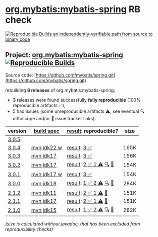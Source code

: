 [org.mybatis:mybatis-spring](https://central.sonatype.com/artifact/org.mybatis/mybatis-spring/versions) RB check
=======

[![Reproducible Builds](https://reproducible-builds.org/images/logos/rb.svg) an independently-verifiable path from source to binary code](https://reproducible-builds.org/)

## Project: [org.mybatis:mybatis-spring](https://central.sonatype.com/artifact/org.mybatis/mybatis-spring/versions) [![Reproducible Builds](https://img.shields.io/endpoint?url=https://raw.githubusercontent.com/jvm-repo-rebuild/reproducible-central/master/content/org/mybatis/mybatis-spring/badge.json)](https://github.com/jvm-repo-rebuild/reproducible-central/blob/master/content/org/mybatis/mybatis-spring/README.md)

Source code: [https://github.com/mybatis/spring.git](https://github.com/mybatis/spring.git)

rebuilding **8 releases** of org.mybatis:mybatis-spring:
- **3** releases were found successfully **fully reproducible** (100% reproducible artifacts :white_check_mark:),
- 5 had issues (some unreproducible artifacts :warning:, see eventual :mag: diffoscope and/or :memo: issue tracker links):

| version | [build spec](/BUILDSPEC.md) | [result](https://reproducible-builds.org/docs/jvm/): reproducible? | size |
| -- | --------- | ------ | -- |
| [3.0.5](https://central.sonatype.com/artifact/org.mybatis/mybatis-spring/3.0.5/pom) | | | |
| [3.0.4](https://central.sonatype.com/artifact/org.mybatis/mybatis-spring/3.0.4/pom) | [mvn jdk22 w](mybatis-spring-3.0.4.buildspec) | [result](mybatis-spring-3.0.4.buildinfo): [3 :white_check_mark: ](mybatis-spring-3.0.4.buildcompare) | 165K |
| [3.0.3](https://central.sonatype.com/artifact/org.mybatis/mybatis-spring/3.0.3/pom) | [mvn jdk17](mybatis-spring-3.0.3.buildspec) | [result](mybatis-spring-3.0.3.buildinfo): [3 :white_check_mark: ](mybatis-spring-3.0.3.buildcompare) | 156K |
| [3.0.2](https://central.sonatype.com/artifact/org.mybatis/mybatis-spring/3.0.2/pom) | [mvn jdk17](mybatis-spring-3.0.2.buildspec) | [result](mybatis-spring-3.0.2.buildinfo): [2 :white_check_mark:  1 :warning:](mybatis-spring-3.0.2.buildcompare) [:mag:](mybatis-spring-3.0.2.diffoscope) [:memo:](https://github.com/mybatis/parent/pull/472) | 154K |
| [3.0.1](https://central.sonatype.com/artifact/org.mybatis/mybatis-spring/3.0.1/pom) | [mvn jdk17 w](mybatis-spring-3.0.1.buildspec) | [result](mybatis-spring-3.0.1.buildinfo): [3 :white_check_mark: ](mybatis-spring-3.0.1.buildcompare) | 154K |
| [3.0.0](https://central.sonatype.com/artifact/org.mybatis/mybatis-spring/3.0.0/pom) | [mvn jdk18](mybatis-spring-3.0.0.buildspec) | [result](mybatis-spring-3.0.0.buildinfo): [1 :white_check_mark:  2 :warning:](mybatis-spring-3.0.0.buildcompare) [:mag:](mybatis-spring-3.0.0.diffoscope) [:memo:](https://github.com/mybatis/spring/pull/759) | 284K |
| [2.1.2](https://central.sonatype.com/artifact/org.mybatis/mybatis-spring/2.1.2/pom) | [mvn jdk11](mybatis-spring-2.1.2.buildspec) | [result](mybatis-spring-2.1.2.buildinfo): [2 :white_check_mark:  1 :warning:](mybatis-spring-2.1.2.buildcompare) [:memo:](https://github.com/mybatis/spring/pull/759) | 151K |
| [2.1.1](https://central.sonatype.com/artifact/org.mybatis/mybatis-spring/2.1.1/pom) | [mvn jdk17](mybatis-spring-2.1.1.buildspec) | [result](mybatis-spring-2.1.1.buildinfo): [2 :white_check_mark:  1 :warning:](mybatis-spring-2.1.1.buildcompare) [:memo:](https://github.com/mybatis/spring/pull/759) | 151K |
| [2.1.0](https://central.sonatype.com/artifact/org.mybatis/mybatis-spring/2.1.0/pom) | [mvn jdk15](mybatis-spring-2.1.0.buildspec) | [result](mybatis-spring-2.1.0.buildinfo): [1 :white_check_mark:  2 :warning:](mybatis-spring-2.1.0.buildcompare) [:mag:](mybatis-spring-2.1.0.diffoscope) [:memo:](https://github.com/mybatis/spring/pull/759) | 282K |

<i>(size is calculated without javadoc, that has been excluded from reproducibility checks)</i>
